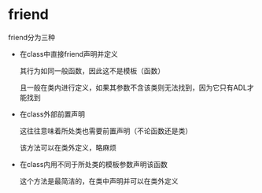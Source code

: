 # friend

friend分为三种

* 在class中直接friend声明并定义

  其行为如同一般函数，因此这不是模板（函数）

  且一般在类内进行定义，如果其参数不含该类则无法找到，因为它只有ADL才能找到

* 在class外部前置声明

  这往往意味着所处类也需要前置声明（不论函数还是类）

  该方法可以在类外定义，略麻烦

* 在class内用不同于所处类的模板参数声明该函数

  这个方法是最简洁的，在类中声明并可以在类外定义